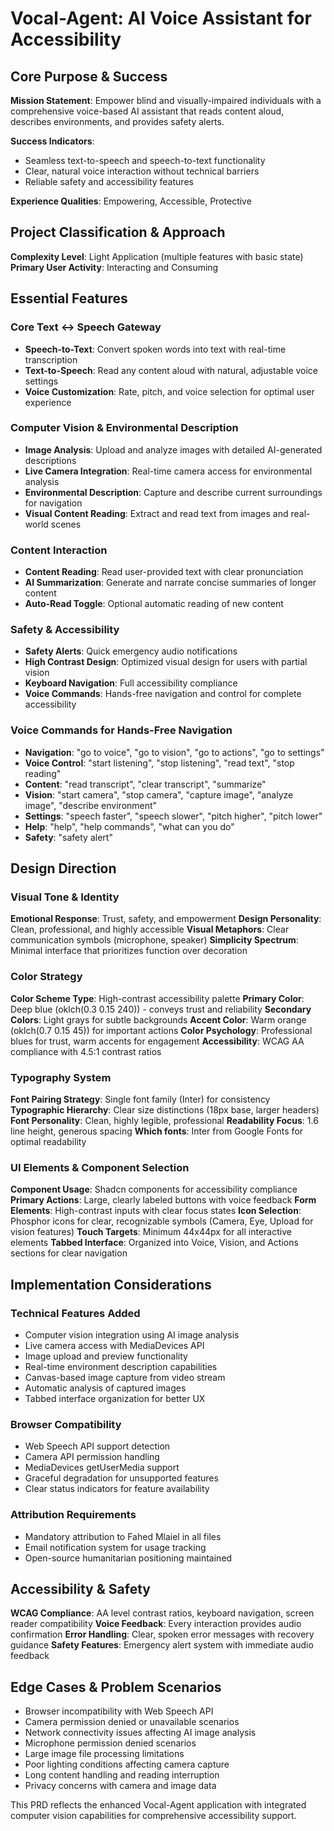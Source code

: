 # Vocal-Agent: AI Voice Assistant for Accessibility

## Core Purpose & Success

**Mission Statement**: Empower blind and visually-impaired individuals with a comprehensive voice-based AI assistant that reads content aloud, describes environments, and provides safety alerts.

**Success Indicators**: 
- Seamless text-to-speech and speech-to-text functionality
- Clear, natural voice interaction without technical barriers
- Reliable safety and accessibility features

**Experience Qualities**: Empowering, Accessible, Protective

## Project Classification & Approach

**Complexity Level**: Light Application (multiple features with basic state)
**Primary User Activity**: Interacting and Consuming

## Essential Features

### Core Text ↔ Speech Gateway
- **Speech-to-Text**: Convert spoken words into text with real-time transcription
- **Text-to-Speech**: Read any content aloud with natural, adjustable voice settings
- **Voice Customization**: Rate, pitch, and voice selection for optimal user experience

### Computer Vision & Environmental Description
- **Image Analysis**: Upload and analyze images with detailed AI-generated descriptions
- **Live Camera Integration**: Real-time camera access for environmental analysis
- **Environmental Description**: Capture and describe current surroundings for navigation
- **Visual Content Reading**: Extract and read text from images and real-world scenes

### Content Interaction
- **Content Reading**: Read user-provided text with clear pronunciation
- **AI Summarization**: Generate and narrate concise summaries of longer content
- **Auto-Read Toggle**: Optional automatic reading of new content

### Safety & Accessibility
- **Safety Alerts**: Quick emergency audio notifications
- **High Contrast Design**: Optimized visual design for users with partial vision
- **Keyboard Navigation**: Full accessibility compliance
- **Voice Commands**: Hands-free navigation and control for complete accessibility

### Voice Commands for Hands-Free Navigation
- **Navigation**: "go to voice", "go to vision", "go to actions", "go to settings"
- **Voice Control**: "start listening", "stop listening", "read text", "stop reading"
- **Content**: "read transcript", "clear transcript", "summarize"
- **Vision**: "start camera", "stop camera", "capture image", "analyze image", "describe environment"
- **Settings**: "speech faster", "speech slower", "pitch higher", "pitch lower"
- **Help**: "help", "help commands", "what can you do"
- **Safety**: "safety alert"

## Design Direction

### Visual Tone & Identity
**Emotional Response**: Trust, safety, and empowerment
**Design Personality**: Clean, professional, and highly accessible
**Visual Metaphors**: Clear communication symbols (microphone, speaker)
**Simplicity Spectrum**: Minimal interface that prioritizes function over decoration

### Color Strategy
**Color Scheme Type**: High-contrast accessibility palette
**Primary Color**: Deep blue (oklch(0.3 0.15 240)) - conveys trust and reliability
**Secondary Colors**: Light grays for subtle backgrounds
**Accent Color**: Warm orange (oklch(0.7 0.15 45)) for important actions
**Color Psychology**: Professional blues for trust, warm accents for engagement
**Accessibility**: WCAG AA compliance with 4.5:1 contrast ratios

### Typography System
**Font Pairing Strategy**: Single font family (Inter) for consistency
**Typographic Hierarchy**: Clear size distinctions (18px base, larger headers)
**Font Personality**: Clean, highly legible, professional
**Readability Focus**: 1.6 line height, generous spacing
**Which fonts**: Inter from Google Fonts for optimal readability

### UI Elements & Component Selection
**Component Usage**: Shadcn components for accessibility compliance
**Primary Actions**: Large, clearly labeled buttons with voice feedback
**Form Elements**: High-contrast inputs with clear focus states
**Icon Selection**: Phosphor icons for clear, recognizable symbols (Camera, Eye, Upload for vision features)
**Touch Targets**: Minimum 44x44px for all interactive elements
**Tabbed Interface**: Organized into Voice, Vision, and Actions sections for clear navigation

## Implementation Considerations

### Technical Features Added
- Computer vision integration using AI image analysis
- Live camera access with MediaDevices API
- Image upload and preview functionality
- Real-time environment description capabilities
- Canvas-based image capture from video stream
- Automatic analysis of captured images
- Tabbed interface organization for better UX

### Browser Compatibility
- Web Speech API support detection
- Camera API permission handling
- MediaDevices getUserMedia support
- Graceful degradation for unsupported features
- Clear status indicators for feature availability

### Attribution Requirements
- Mandatory attribution to Fahed Mlaiel in all files
- Email notification system for usage tracking
- Open-source humanitarian positioning maintained

## Accessibility & Safety

**WCAG Compliance**: AA level contrast ratios, keyboard navigation, screen reader compatibility
**Voice Feedback**: Every interaction provides audio confirmation
**Error Handling**: Clear, spoken error messages with recovery guidance
**Safety Features**: Emergency alert system with immediate audio feedback

## Edge Cases & Problem Scenarios

- Browser incompatibility with Web Speech API
- Camera permission denied or unavailable scenarios
- Network connectivity issues affecting AI image analysis
- Microphone permission denied scenarios
- Large image file processing limitations
- Poor lighting conditions affecting camera capture
- Long content handling and reading interruption
- Privacy concerns with camera and image data

This PRD reflects the enhanced Vocal-Agent application with integrated computer vision capabilities for comprehensive accessibility support.